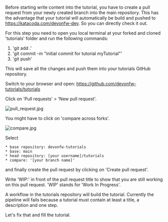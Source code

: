 Before starting write content into the tutorial, you have to create a pull request from your newly created branch into the main repository.
This has the advantage that your tutorial will automatically be build and pushed to https://katacoda.com/devonfw-dev. So you can directly check it out.

For this step you need to open you local terminal at your forked and cloned 'tutorials' folder and run the following commands:
1. 'git add .' 
2. 'git commit -m "initial commit for tutorial myTutorial"'
3. 'git push'

This will save all the changes and push them into your tutorials GitHub repository. 

Switch to your browser and open:
https://github.com/devonfw-tutorials/tutorials

Click on 'Pull requests' > 'New pull request'.

![pull_request.jpg](./assets/pull_request.jpg)

You might have to click on 'compare across forks'.

![compare.jpg](./assets/compare.jpg)

Select

    * base repository: devonfw-tutorials
    * base: main
    * head repository: [your username]/tutorials
    * compare: '[your branch name]'

and finally create the pull request by clicking on 'Create pull request'.

Write 'WIP:' in front of the pull request title to show that you are still working on this pull request. 'WIP' stands for 'Work In Progress'.

A workflow in the tutorials repository will build the tutorial. Currently the pipeline will fails because a tutorial must contain at least a title, a description and one step.

Let's fix that and fill the tutorial.